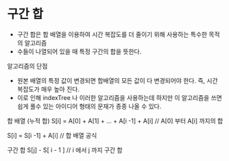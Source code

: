 
# 구간 합 
- 구간 합은 합 배열을 이용하여 시간 복잡도를 더 줄이기 위해 사용하는 특수한 목적의 알고리즘 
- 수들이 나열되어 있을 때 특정 구간의 합을 뜻한다. 

알고리즘의 단점 
- 원본 배열의 특정 값이 변경되면 합배열의 모든 값이 다 변경되어야 한다. 즉, 시간복잡도가 매우 높아 진다. 
- 이로 인해 indexTree 나 이러한 알고리즘을 사용하는데 하지만 이 알고리즘을 쓰면 쉽게 풀수 있는 아이디어 형태의 문재가 종종 나올 수 있다.

합 배열 (누적 합) 
S\[i] = A\[0] + A\[1] + ... + A\[i -1] + A\[i] // A\[0] 부터 A\[i] 까지의 합

S\[i] = S\[i -1] + A\[i]   // 합 배열 공식 

구간 합 
S\[j] - S\[ i - 1 ]     // i 에서 j 까지 구간 합 










